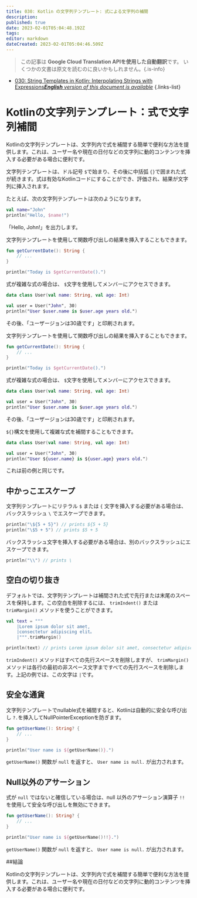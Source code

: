 ```yaml
---
title: 030: Kotlin の文字列テンプレート: 式による文字列の補間
description: 
published: true
date: 2023-02-01T05:04:48.192Z
tags: 
editor: markdown
dateCreated: 2023-02-01T05:04:46.509Z
---
```


> この記事は **Google Cloud Translation APIを使用した自動翻訳**です。
いくつかの文書は原文を読むのに良いかもしれません。{.is-info}

- [030: String Templates in Kotlin: Interpolating Strings with Expressions***English** version of this document is available*](/en/Knowledge-base/Kotlin/Learning/030-string-templates-in-kotlin-interpolating-strings-with-expressions)
{.links-list}




# Kotlinの文字列テンプレート：式で文字列補間

Kotlinの文字列テンプレートは、文字列内で式を補間する簡単で便利な方法を提供します。これは、ユーザー名や現在の日付などの文字列に動的コンテンツを挿入する必要がある場合に便利です。

文字列テンプレートは、ドル記号 `$`で始まり、その後に中括弧 `{}`で囲まれた式が続きます。式は有効なKotlinコードにすることができ、評価され、結果が文字列に挿入されます。

たとえば、次の文字列テンプレートは次のようになります。

```kotlin
val name="John"
println("Hello, $name!")
```

「Hello, John!」を出力します。

文字列テンプレートを使用して関数呼び出しの結果を挿入することもできます。

```kotlin
fun getCurrentDate(): String {
    // ...
}

println("Today is $getCurrentDate().")
```

式が複雑な式の場合は、 `$`文字を使用してメンバーにアクセスできます。

```kotlin
data class User(val name: String, val age: Int)

val user = User("John", 30)
println("User $user.name is $user.age years old.")
```

その後、「ユーザージョンは30歳です」と印刷されます。

文字列テンプレートを使用して関数呼び出しの結果を挿入することもできます。

```kotlin
fun getCurrentDate(): String {
    // ...
}

println("Today is $getCurrentDate().")
```

式が複雑な式の場合は、 `$`文字を使用してメンバーにアクセスできます。

```kotlin
data class User(val name: String, val age: Int)

val user = User("John", 30)
println("User $user.name is $user.age years old.")
```

その後、「ユーザージョンは30歳です」と印刷されます。

`${}`構文を使用して複雑な式を補間することもできます。

```kotlin
data class User(val name: String, val age: Int)

val user = User("John", 30)
println("User ${user.name} is ${user.age} years old.")
```

これは前の例と同じです。

## 中かっこエスケープ

文字列テンプレートにリテラル `$` または `{` 文字を挿入する必要がある場合は、バックスラッシュ `\` でエスケープできます。

```kotlin
println("\${5 + 5}") // prints ${5 + 5}
println("\$5 + 5") // prints $5 + 5
```

バックスラッシュ文字を挿入する必要がある場合は、別のバックスラッシュにエスケープできます。

```kotlin
println("\\") // prints \
```

## 空白の切り抜き

デフォルトでは、文字列テンプレートは補間された式で先行または末尾のスペースを保持します。この空白を削除するには、 `trimIndent()` または `trimMargin()` メソッドを使うことができます。

```kotlin
val text = """
    |Lorem ipsum dolor sit amet,
    |consectetur adipiscing elit。
    |""".trimMargin()

println(text) // prints Lorem ipsum dolor sit amet, consectetur adipiscing elit.
```

`trimIndent()` メソッドはすべての先行スペースを削除しますが、 `trimMargin()` メソッドは各行の最初の非スペース文字まですべての先行スペースを削除します。上記の例では、この文字は `|`です。

## 安全な通貨

文字列テンプレートでnullable式を補間すると、Kotlinは自動的に安全な呼び出し `?.`を挿入してNullPointerExceptionを防ぎます。

```kotlin
fun getUserName(): String? {
    // ...
}

println("User name is ${getUserName()}.")
```

`getUserName()` 関数が `null` を返すと、 `User name is null.` が出力されます。

## Null以外のアサーション

式が `null` ではないと確信している場合は、null 以外のアサーション演算子 `!!` を使用して安全な呼び出しを無効にできます。

```kotlin
fun getUserName(): String? {
    // ...
}

println("User name is ${getUserName()!!}.")
```

`getUserName()` 関数が `null` を返すと、 `User name is null.` が出力されます。

##結論

Kotlinの文字列テンプレートは、文字列内で式を補間する簡単で便利な方法を提供します。これは、ユーザー名や現在の日付などの文字列に動的コンテンツを挿入する必要がある場合に便利です。